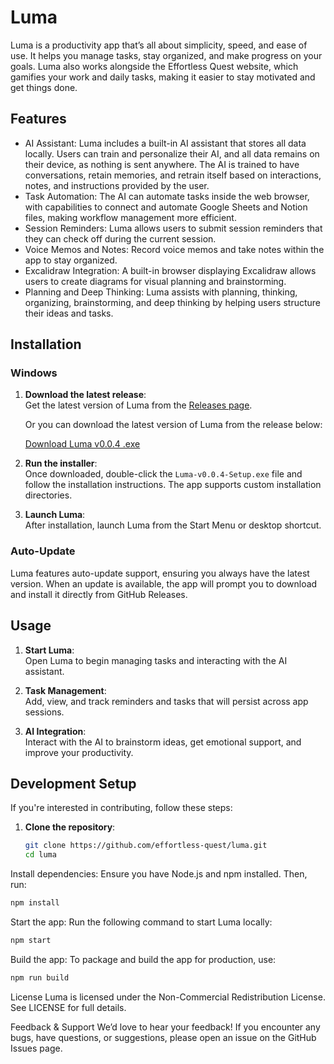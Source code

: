# Luma

Luma is a productivity app that’s all about simplicity, speed, and ease of use. It helps you manage tasks, stay organized, and make progress on your goals. Luma also works alongside the Effortless Quest website, which gamifies your work and daily tasks, making it easier to stay motivated and get things done.

## Features
- AI Assistant: Luma includes a built-in AI assistant that stores all data locally. Users can train and personalize their AI, and all data remains on their device, as nothing is sent anywhere. The AI is trained to have conversations, retain memories, and retrain itself based on interactions, notes, and instructions provided by the user.
- Task Automation: The AI can automate tasks inside the web browser, with capabilities to connect and automate Google Sheets and Notion files, making workflow management more efficient.
- Session Reminders: Luma allows users to submit session reminders that they can check off during the current session.
- Voice Memos and Notes: Record voice memos and take notes within the app to stay organized.
- Excalidraw Integration: A built-in browser displaying Excalidraw allows users to create diagrams for visual planning and brainstorming.
- Planning and Deep Thinking: Luma assists with planning, thinking, organizing, brainstorming, and deep thinking by helping users structure their ideas and tasks.

## Installation

### Windows
1. **Download the latest release**:  
   Get the latest version of Luma from the [Releases page](https://github.com/effortless-quest/luma/releases).
   
   Or you can download the latest version of Luma from the release below:
   
   [Download Luma v0.0.4 .exe](https://github.com/effortless-quest/luma/releases/download/v0.0.4/Luma-v0.0.4-Setup.exe)
   
3. **Run the installer**:  
   Once downloaded, double-click the `Luma-v0.0.4-Setup.exe` file and follow the installation instructions. The app supports custom installation directories.

4. **Launch Luma**:  
   After installation, launch Luma from the Start Menu or desktop shortcut.



### Auto-Update
Luma features auto-update support, ensuring you always have the latest version. When an update is available, the app will prompt you to download and install it directly from GitHub Releases.

## Usage

1. **Start Luma**:  
   Open Luma to begin managing tasks and interacting with the AI assistant.
   
2. **Task Management**:  
   Add, view, and track reminders and tasks that will persist across app sessions.
   
3. **AI Integration**:  
   Interact with the AI to brainstorm ideas, get emotional support, and improve your productivity.

## Development Setup

If you're interested in contributing, follow these steps:

1. **Clone the repository**:
   ```bash
   git clone https://github.com/effortless-quest/luma.git
   cd luma
   ```
Install dependencies: Ensure you have Node.js and npm installed. Then, run:
```bash
npm install
```
Start the app: Run the following command to start Luma locally:
```bash
npm start
```
Build the app: To package and build the app for production, use:
```bash
npm run build
```
License
Luma is licensed under the Non-Commercial Redistribution License.
See LICENSE for full details.

Feedback & Support
We’d love to hear your feedback! If you encounter any bugs, have questions, or suggestions, please open an issue on the GitHub Issues page.
